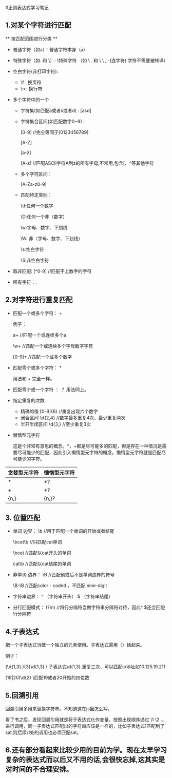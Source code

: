 #正则表达式学习笔记


## 1.对某个字符进行匹配
** 按匹配范围进行分类 **


- 普通字符（如a）：普通字符本身（a）

- 特殊字符（如. 和 \）: \特殊字符 （如 \ . 和 \ \ , -(连字符) 字符不需要被转译）
- 空白字符(非打印字符):

	- \f : 换页符
	- \n : 换行符
- 多个字符中的一个
	- 字符集(如匹配a或者s或者d) : [asd]
	- 字符集合区间(如匹配数字0~9) : 
	
		[0-9]  //完全等同于[0123456789] 
		
		[A-Z]
		
		[a-z]
		
		[A-z] //匹配ASCII字符A到z的所有字母,不常用,包含[、^等其他字符
	- 多个字符区间：
		
		[A-Za-z0-9]
	- 匹配特定类别：
		
		\d:任何一个数字
		
		\D:任何一个非（数字）
		
		\w:字母、数字、下划线
		
		\W: 非（字母、数字、下划线）
		
		\s:空白字符
		
		\S:非空白字符
- 取非匹配: [^0-9] //匹配不上数字的字符
- 所有字符：.

## 2.对字符进行重复匹配

- 匹配一个或多个字符： + 
	
	例子：
	
	a+  //匹配一个或连续多个a
	
	\w+ //匹配一个或连续多个字母数字字符
	
	[0-9]+ //匹配一个或多个数字
	
- 匹配零个或多个字符： *  

	用法和 + 完全一样。
	
- 匹配零个或一个字符 ： ？
	用法同上。  

- 指定重复的次数
	- 精确的值 [0-9]{6}  //重复出现六个数字
	- 闭合区间 \d{2,4} //数字最多重复4次，最少重复两次
	- 半开半闭区间 \d{3,} //至少重复3次
	
- 懒惰型元字符

	这是个非常有意思的概念。*，+都是尽可能多的匹配，但是存在一种情况是需要尽可能少的匹配，因此引入懒惰型元字符的概念。懒惰型元字符就是匹配尽可能少的字符。
	
贪婪型元字符 | 懒惰型元字符
-----------|-----------
* | *?
+ | +?
{n,}|{n,}?

## 3. 位置匹配

- 单词 边界： \b   //用于匹配一个单词的开始或者结尾

	\bcat\b  //只匹配cat单词
	
	\bcat //匹配以cat开头的单词
	
	cat\b  //匹配以cat结尾的单词
	
- 非单词 边界： \B //匹配前或后不是单词边界的符号

	\B-\B  //匹配color - coded ，不匹配 nine-digit
	
- 字符串边界： ^ （字符串开头） $ （字符串结尾） 

- 分行匹配模式： (?m) //将行分隔符当做字符串分隔符对待，因此^ $还会匹配行分隔符


## 4.子表达式

把一个子表达式当做一个独立的元素使用。子表达式需用（）括起来。

例子：

(\d{1,3}\.){3}\d{1,3}  \\ 子表达式\d{1,3}\.重复三次，可以匹配ip地址如10.125.19.211

(19|20)\d{2} \\匹配19或者20开始的四位数


## 5.回溯引用

回溯引用多用来替换字符串。不知道这在js里怎么写。

看了书之后，发现回溯引用就是将子表达式化作变量，按照出现顺序通过 \1 \2 ... 进行调用，同一子表达式匹配出的字符串应该是一样的，比如子表达式1匹配到了sat,则后续\1处的调用也必须匹配sat。


## 6.还有部分看起来比较少用的目前为学。现在太早学习复杂的表达式而以后又不用的话,会很快忘掉,这其实是对时间的不合理安排。